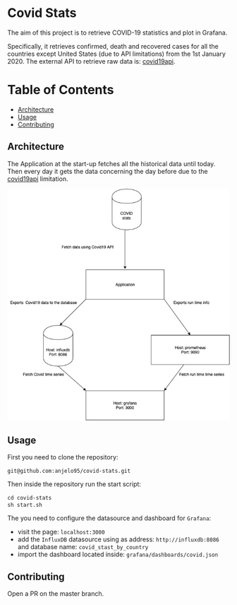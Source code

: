 # Covid Stats

The aim of this project is to retrieve COVID-19 statistics and plot in Grafana.

Specifically, it retrieves confirmed, death and recovered cases for all the countries except United States (due to API limitations)
from the 1st January 2020.
The external API to retrieve raw data is: [covid19api](https://covid19api.com/).

# Table of Contents

* [Architecture](#Architecture)
* [Usage](#usage)
* [Contributing](#contributing)

## Architecture

The Application at the start-up fetches all the historical data until today.
Then every day it gets the data concerning the day before due to the [covid19api](https://covid19api.com/) limitation.

![alt text](covid_architecture.jpg)

## Usage

First you need to clone the repository: 
```shell script
git@github.com:anjelo95/covid-stats.git
```
Then inside the repository run the start script:
```shell script
cd covid-stats
sh start.sh
```

The you need to configure the datasource and dashboard for `Grafana`:
- visit the page: `localhost:3000`
- add the `InfluxDB` datasource using as address: `http://influxdb:8086` and database name: `covid_stast_by_country`
- import the dashboard located inside: `grafana/dashboards/covid.json`

## Contributing

Open a PR on the master branch.